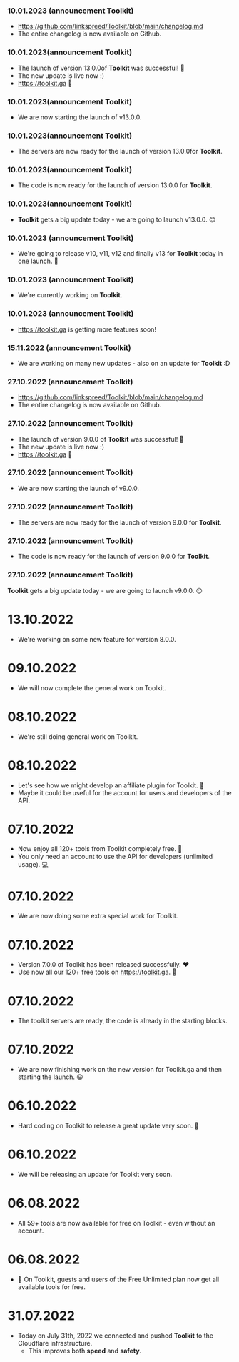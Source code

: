 ### 10.01.2023 (announcement Toolkit)
- https://github.com/linkspreed/Toolkit/blob/main/changelog.md
- The entire changelog is now available on Github.

### 10.01.2023(announcement Toolkit)
- The launch of version 13.0.0of **Toolkit** was successful! 🥳
- The new update is live now :)
- https://toolkit.ga 🔗

### 10.01.2023(announcement Toolkit)
- We are now starting the launch of v13.0.0.

### 10.01.2023(announcement Toolkit)
- The servers are now ready for the launch of version 13.0.0for **Toolkit**.

### 10.01.2023(announcement Toolkit)
- The code is now ready for the launch of version 13.0.0 for **Toolkit**.

### 10.01.2023(announcement Toolkit)
-  **Toolkit** gets a big update today - we are going to launch v13.0.0. 😍

### 10.01.2023 (announcement Toolkit)
- We're going to release v10, v11, v12 and finally v13 for **Toolkit** today in one launch. 🚀

### 10.01.2023 (announcement Toolkit)
- We're currently working on **Toolkit**.

### 10.01.2023 (announcement Toolkit)
- https://toolkit.ga is getting more features soon!

### 15.11.2022 (announcement Toolkit)
- We are working on many new updates - also on an update for **Toolkit** :D

### 27.10.2022 (announcement Toolkit)
- https://github.com/linkspreed/Toolkit/blob/main/changelog.md
- The entire changelog is now available on Github.

### 27.10.2022 (announcement Toolkit)
- The launch of version 9.0.0 of **Toolkit** was successful! 🥳
- The new update is live now :)
- https://toolkit.ga 🔗

### 27.10.2022 (announcement Toolkit)
- We are now starting the launch of v9.0.0.

### 27.10.2022 (announcement Toolkit)
- The servers are now ready for the launch of version 9.0.0 for **Toolkit**.

### 27.10.2022 (announcement Toolkit)
- The code is now ready for the launch of version 9.0.0 for **Toolkit**.

### 27.10.2022 (announcement Toolkit)
**Toolkit** gets a big update today - we are going to launch v9.0.0. 😍

# 13.10.2022
  - We're working on some new feature for version 8.0.0.

# 09.10.2022
  - We will now complete the general work on Toolkit.

# 08.10.2022
  - We're still doing general work on Toolkit.

# 08.10.2022
  - Let's see how we might develop an affiliate plugin for Toolkit. 🤑
  - Maybe it could be useful for the account for users and developers of the API.

# 07.10.2022
  - Now enjoy all 120+ tools from Toolkit completely free. 🚀
  - You only need an account to use the API for developers (unlimited usage). 💻

# 07.10.2022
  - We are now doing some extra special work for Toolkit.

# 07.10.2022
  - Version 7.0.0 of Toolkit has been released successfully. ❤️
  - Use now all our 120+ free tools on https://toolkit.ga. 🚀

# 07.10.2022
  - The toolkit servers are ready, the code is already in the starting blocks.

# 07.10.2022
  - We are now finishing work on the new version for Toolkit.ga and then starting the launch. 😀

# 06.10.2022
  - Hard coding on Toolkit to release a great update very soon. 🚀

# 06.10.2022
  - We will be releasing an update for Toolkit very soon.

# 06.08.2022
  - All 59+ tools are now available for free on Toolkit - even without an account.

# 06.08.2022
  - 🥳 On Toolkit, guests and users of the Free Unlimited plan now get all available tools for free.

# 31.07.2022
  - Today on July 31th, 2022 we connected and pushed **Toolkit** to the Cloudflare infrastructure.
     - This improves both **speed** and **safety**.
